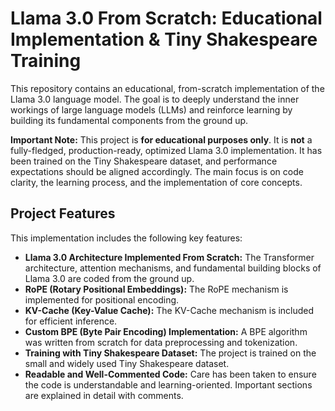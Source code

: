 # Llama 3.0 From Scratch: Educational Implementation & Tiny Shakespeare Training

This repository contains an educational, from-scratch implementation of the Llama 3.0 language model. The goal is to deeply understand the inner workings of large language models (LLMs) and reinforce learning by building its fundamental components from the ground up.

**Important Note:** This project is **for educational purposes only**. It is **not** a fully-fledged, production-ready, optimized Llama 3.0 implementation. It has been trained on the Tiny Shakespeare dataset, and performance expectations should be aligned accordingly. The main focus is on code clarity, the learning process, and the implementation of core concepts.

## Project Features

This implementation includes the following key features:

* **Llama 3.0 Architecture Implemented From Scratch:** The Transformer architecture, attention mechanisms, and fundamental building blocks of Llama 3.0 are coded from the ground up.
* **RoPE (Rotary Positional Embeddings):** The RoPE mechanism is implemented for positional encoding.
* **KV-Cache (Key-Value Cache):** The KV-Cache mechanism is included for efficient inference.
* **Custom BPE (Byte Pair Encoding) Implementation:** A BPE algorithm was written from scratch for data preprocessing and tokenization.
* **Training with Tiny Shakespeare Dataset:** The project is trained on the small and widely used Tiny Shakespeare dataset.
* **Readable and Well-Commented Code:**  Care has been taken to ensure the code is understandable and learning-oriented. Important sections are explained in detail with comments.
